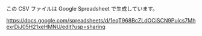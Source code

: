 この CSV ファイルは Google Spreadsheet で生成しています。

https://docs.google.com/spreadsheets/d/1eqT968BcZLdOCiSCN9Pulcs7MhexrDiJ05H21xeHMNU/edit?usp=sharing
